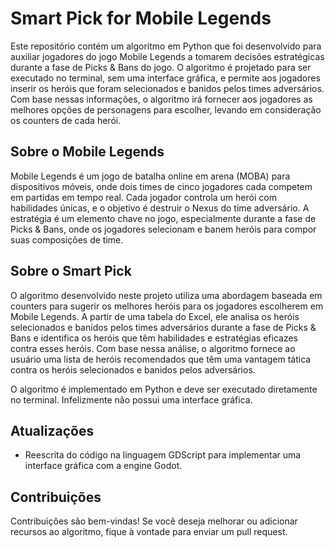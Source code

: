 # Smart Pick for Mobile Legends

Este repositório contém um algoritmo em Python que foi desenvolvido para auxiliar jogadores do jogo Mobile Legends a tomarem decisões estratégicas durante a fase de Picks & Bans do jogo. O algoritmo é projetado para ser executado no terminal, sem uma interface gráfica, e permite aos jogadores inserir os heróis que foram selecionados e banidos pelos times adversários. Com base nessas informações, o algoritmo irá fornecer aos jogadores as melhores opções de personagens para escolher, levando em consideração os counters de cada herói.

## Sobre o Mobile Legends

Mobile Legends é um jogo de batalha online em arena (MOBA) para dispositivos móveis, onde dois times de cinco jogadores cada competem em partidas em tempo real. Cada jogador controla um herói com habilidades únicas, e o objetivo é destruir o Nexus do time adversário. A estratégia é um elemento chave no jogo, especialmente durante a fase de Picks & Bans, onde os jogadores selecionam e banem heróis para compor suas composições de time.

## Sobre o Smart Pick

O algoritmo desenvolvido neste projeto utiliza uma abordagem baseada em counters para sugerir os melhores heróis para os jogadores escolherem em Mobile Legends. A partir de uma tabela do Excel, ele analisa os heróis selecionados e banidos pelos times adversários durante a fase de Picks & Bans e identifica os heróis que têm habilidades e estratégias eficazes contra esses heróis. Com base nessa análise, o algoritmo fornece ao usuário uma lista de heróis recomendados que têm uma vantagem tática contra os heróis selecionados e banidos pelos adversários.

O algoritmo é implementado em Python e deve ser executado diretamente no terminal. Infelizmente não possui uma interface gráfica.

## Atualizações

- Reescrita do código na linguagem GDScript para implementar uma interface gráfica com a engine Godot.

## Contribuições

Contribuições são bem-vindas! Se você deseja melhorar ou adicionar recursos ao algoritmo, fique à vontade para enviar um pull request.
